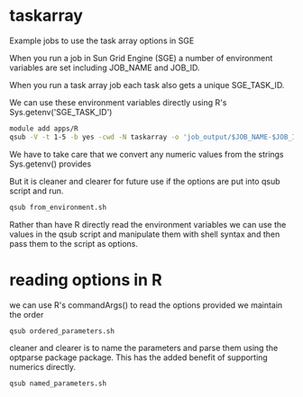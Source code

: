 # taskarray
Example jobs to use the task array options in SGE


When you run a job in Sun Grid Engine (SGE) a number of environment variables are set including JOB_NAME and JOB_ID.

When you run a task array job each task also gets a unique SGE_TASK_ID.

We can use these environment variables directly using R's Sys.getenv('SGE_TASK_ID')

```bash
module add apps/R
qsub -V -t 1-5 -b yes -cwd -N taskarray -o 'job_output/$JOB_NAME-$JOB_ID-$TASK_ID' $(which Rscript) --vanilla from_environment.R
```

We have to take care that we convert any numeric values from the strings Sys.getenv() provides

But it is cleaner and clearer for future use if the options are put into qsub script and run.

```bash
qsub from_environment.sh
```

Rather than have R directly read the environment variables we can use the values in the qsub script and manipulate them with shell syntax and then pass them to the script as options.

# reading options in R

we can use R's commandArgs() to read the options provided we maintain the order

```bash
qsub ordered_parameters.sh
```

cleaner and clearer is to name the parameters and parse them using the optparse package package. This has the added benefit of supporting numerics directly.

```bash
qsub named_parameters.sh
```
